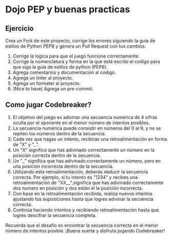 # Dojo PEP y buenas practicas

## Ejercicio

Crea un Fork de este proyecto, corrige los errores siguiendo la guía de estilos de Python PEP8
y genera un Pull Request con tus cambios.

1. Corrige la logica para que el juego funcione correctamente.
2. Corrige la nomenclatura y forma en la que está escrito el codigo para que siga la guia de estilos de python (PEP8).
3. Agrega comentarios y documentación al código.
4. Agrega un linter al proyecto.
5. Agrega un formater al proyecto.
6. (Nice to have) Agrega un pre-commit.

## Como jugar Codebreaker?

1. El objetivo del juego es adivinar una secuencia numérica de 4 cifras oculta por el oponente en el menor número de intentos posibles.
2. La secuencia numérica puede consistir en números del 0 al 9, y no se repiten los números dentro de la secuencia.
3. Cada vez que hagas un intento, recibirás una retroalimentación en forma de "X" y "_".
4. Un "X" significa que has adivinado correctamente un número en la posición correcta dentro de la secuencia.
5. Un "_" significa que has adivinado correctamente un número, pero en una posición incorrecta dentro de la secuencia.
6. Utilizando esta retroalimentación, deberás deducir la secuencia correcta.
Por ejemplo, si tu intento es "1234" y recibes una retroalimentación de "XX__",significa que has adivinado correctamente dos numero en posición y dos están el la posición incorrecta.
7. Con base en la retroalimentación recibida, realiza nuevos intentos ajustando tus suposiciones hasta que logres adivinar la secuencia correcta.
8. Continúa haciendo intentos y recibiendo retroalimentación hasta que logres descifrar la secuencia completa.

Recuerda que el desafío es encontrar la secuencia correcta en el menor número de intentos posible. ¡Buena suerte y disfruta jugando Codebreaker!

